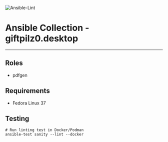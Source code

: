 ![Ansible-Lint](https://github.com/giftpilz0/ansible-collection-desktop/actions/workflows/ci.yml/badge.svg)

# Ansible Collection - giftpilz0.desktop

______________________________________________________________________

## Roles

- pdfgen

## Requirements

- Fedora Linux 37

## Testing

```
# Run linting test in Docker/Podman
ansible-test sanity --lint --docker
```
